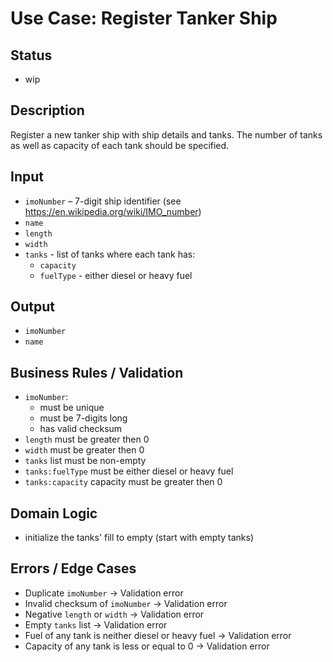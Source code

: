 # Use Case: Register Tanker Ship

## Status

- wip

## Description
Register a new tanker ship with ship details and tanks. The number of tanks as well as capacity of each tank should be specified.

## Input

- `imoNumber` – 7-digit ship identifier (see https://en.wikipedia.org/wiki/IMO_number)
- `name`
- `length`
- `width`
- `tanks` - list of tanks where each tank has:
    - `capacity`
    - `fuelType` - either diesel or heavy fuel

## Output
- `imoNumber`
- `name`

## Business Rules / Validation

- `imoNumber`:
    - must be unique
    - must be 7-digits long
    - has valid checksum
- `length` must be greater then 0
- `width` must be greater then 0
- `tanks` list must be non-empty
- `tanks:fuelType` must be either diesel or heavy fuel
- `tanks:capacity` capacity must be greater then 0

## Domain Logic

- initialize the tanks' fill to empty (start with empty tanks)

## Errors / Edge Cases

- Duplicate `imoNumber` -> Validation error
- Invalid checksum of `imoNumber` → Validation error
- Negative `length` or `width` → Validation error
- Empty `tanks` list -> Validation error
- Fuel of any tank is neither diesel or heavy fuel -> Validation error
- Capacity of any tank is less or equal to 0 -> Validation error
